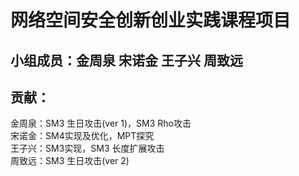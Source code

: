 # 网络空间安全创新创业实践课程项目
## 小组成员：金周泉 宋诺金 王子兴 周致远
## 贡献：
金周泉：SM3 生日攻击(ver 1)，SM3 Rho攻击<br>
宋诺金：SM4实现及优化，MPT探究<br>
王子兴：SM3实现，SM3 长度扩展攻击<br>
周致远：SM3 生日攻击(ver 2)
